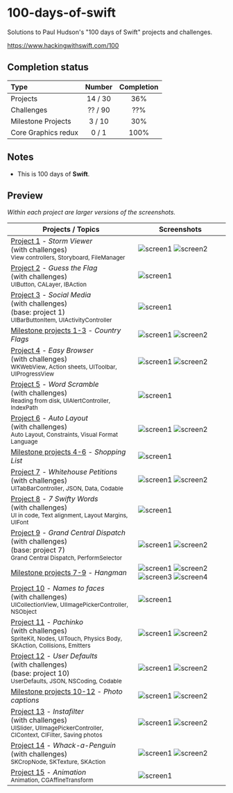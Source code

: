 # 100-days-of-swift

Solutions to Paul Hudson's "100 days of Swift" projects and challenges.

https://www.hackingwithswift.com/100

## Completion status

Type                | Number  | Completion
:---                |  :---:  |   :---:
Projects            |  14 / 30 | 36%
Challenges          | ?? / 90 | ??%
Milestone Projects  | 3 / 10 | 30%
Core Graphics redux |  0 / 1  | 100%

## Notes
- This is 100 days of **Swift**.

## Preview

*Within each project are larger versions of the screenshots.*

Projects / Topics                                                                                                                                                            | Screenshots
---                                                                                                                                                                          |---
[Project 1](Project1) - *Storm Viewer* <br/>(with challenges)                                         <br/><sub> View controllers, Storyboard, FileManager                               </sub> | ![screen1](Project1/screenshots/small/screen01.png) ![screen2](Project1/screenshots/small/screen02.png) |
[Project 2](Project2) - *Guess the Flag* <br/>(with challenges)                                         <br/><sub> UIButton, CALayer, IBAction                                             </sub> | ![screen1](Project2/screenshots/small/screen01.png) |
[Project 3](Project3) - *Social Media* <br/>(with challenges) <br/>(base: project 1)                      <br/><sub> UIBarButtonItem, UIActivityController                                   </sub> | ![screen1](Project3/screenshots/small/screen01.png) |
[Milestone projects 1-3](04-Milestone-Projects1-3) - *Country Flags*                                 <br/><sub>                                                                         </sub> | ![screen1](Milestone-Projects1-3/screenshots/small/screen01.png) ![screen2](04-Milestone-Projects1-3/screenshots/small/screen02.png) |
[Project 4](Project4) - *Easy Browser* <br/>(with challenges)                                         <br/><sub> WKWebView, Action sheets, UIToolbar, UIProgressView                     </sub> | ![screen1](Project4/screenshots/small/screen01.png) ![screen2](Project4/screenshots/small/screen02.png) |
[Project 5](Project5) - *Word Scramble* <br/>(with challenges)                                         <br/><sub> Reading from disk, UIAlertController, IndexPath                         </sub> | ![screen1](Project5/screenshots/small/screen01.png) |
[Project 6](Project6) - *Auto Layout* <br/>(with challenges)                                       <br/><sub> Auto Layout, Constraints, Visual Format Language                        </sub> | ![screen1](Project6/screenshots/small/screen01.png) ![screen2](Project6/screenshots/small/screen02.png) |
[Milestone projects 4-6](08-Milestone-Projects4-6) - *Shopping List*                                 <br/><sub>                                                                         </sub> | ![screen1](Milestone-Projects4-6/screenshots/small/screen01.png) |
[Project 7](Project7) - *Whitehouse Petitions* <br/>(with challenges)                                         <br/><sub> UITabBarController, JSON, Data, Codable                                 </sub> | ![screen1](Project7/screenshots/small/screen01.png) ![screen2](Project7/screenshots/small/screen02.png) |
[Project 8](Project8) - *7 Swifty Words* <br/>(with challenges)                                         <br/><sub> UI in code, Text alignment, Layout Margins, UIFont                      </sub> | ![screen1](Project8/screenshots/small/screen01.png) |
[Project 9](Project9) - *Grand Central Dispatch* <br/>(with challenges) <br/>(base: project 7)                                         <br/><sub> Grand Central Dispatch, PerformSelector                                 </sub> | ![screen1](Project9/screenshots/small/screen01.png) ![screen2](Project9/screenshots/small/screen02.png) |
[Milestone projects 7-9](Milestone-Projects7-9) - *Hangman*                                <br/><sub>                                                                         </sub> | ![screen1](Milestone-Projects7-9/screenshots/small/screen01.png) ![screen2](Milestone-Projects7-9/screenshots/small/screen02.png) ![screen3](12-Milestone-Projects7-9/screenshots/small/screen03.png) ![screen4](Milestone-Projects7-9/screenshots/small/screen04.png) |
[Project 10](Project10) - *Names to faces* <br/>(with challenges)                               <br/><sub> UICollectionView, UIImagePickerController, NSObject                     </sub> | ![screen1](Project10/screenshots/small/screen01.png) |
[Project 11](Project11) - *Pachinko*  <br/>(with challenges)                                      <br/><sub> SpriteKit, Nodes, UITouch, Physics Body, SKAction, Collisions, Emitters </sub> | ![screen1](Project11/screenshots/small/screen01.png) ![screen2](Project11/screenshots/small/screen02.png) |
[Project 12](Project12) - *User Defaults* <br/>(with challenges)  <br/>(base: project 10)                                   <br/><sub> UserDefaults, JSON, NSCoding, Codable                                            </sub> | ![screen1](Project12/screenshots/small/screen01.png) ![screen2](Project12/screenshots/small/screen02.png) |
[Milestone projects 10-12](Milestone-Projects10-12) - *Photo captions*                             <br/><sub>                                                                         </sub> | ![screen1](Milestone-Projects10-12/screenshots/small/screen01.png) ![screen2](Milestone-Projects10-12/screenshots/small/screen02.png) |
[Project 13](Project13) - *Instafilter* <br/>(with challenges)                                       <br/><sub> UISlider, UIImagePickerController, CIContext, CIFilter, Saving photos   </sub> | ![screen1](Project13/screenshots/small/screen01.png) ![screen2](Project13/screenshots/small/screen02.png) |
[Project 14](Project14) - *Whack-a-Penguin* <br/>(with challenges)                                       <br/><sub> SKCropNode, SKTexture, SKAction                                         </sub> | ![screen1](Project14/screenshots/small/screen01.png) ![screen2](Project14/screenshots/small/screen02.png) |
[Project 15](Project15) - *Animation*                                                         <br/><sub> Animation, CGAffineTransform                                            </sub> | ![screen1](Project15/screenshots/small/screen01.png) |
